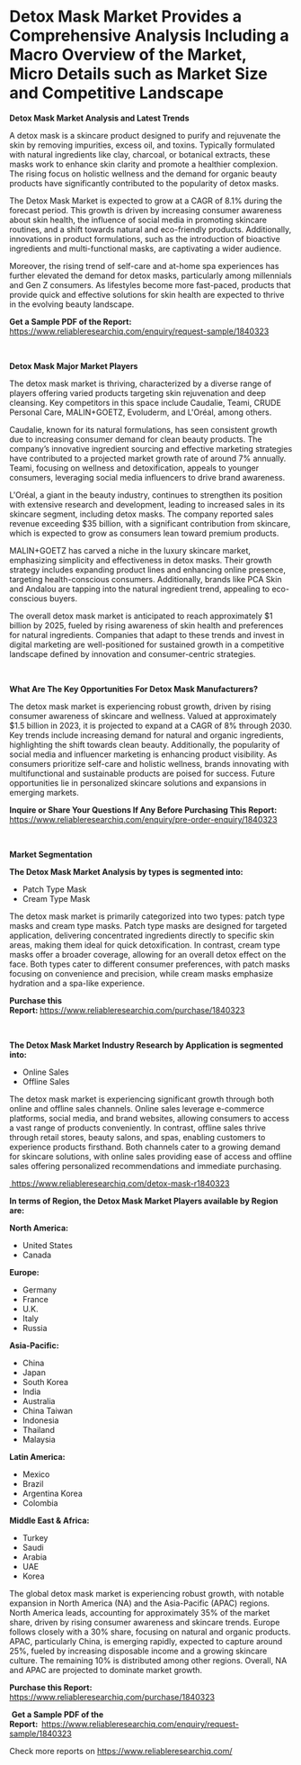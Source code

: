 <p><h1>Detox Mask Market Provides a Comprehensive Analysis Including a Macro Overview of the Market, Micro Details such as Market Size and Competitive Landscape</h1></p><p><strong>Detox Mask Market Analysis and Latest Trends</strong></p>
<p><p>A detox mask is a skincare product designed to purify and rejuvenate the skin by removing impurities, excess oil, and toxins. Typically formulated with natural ingredients like clay, charcoal, or botanical extracts, these masks work to enhance skin clarity and promote a healthier complexion. The rising focus on holistic wellness and the demand for organic beauty products have significantly contributed to the popularity of detox masks.</p><p>The Detox Mask Market is expected to grow at a CAGR of 8.1% during the forecast period. This growth is driven by increasing consumer awareness about skin health, the influence of social media in promoting skincare routines, and a shift towards natural and eco-friendly products. Additionally, innovations in product formulations, such as the introduction of bioactive ingredients and multi-functional masks, are captivating a wider audience. </p><p>Moreover, the rising trend of self-care and at-home spa experiences has further elevated the demand for detox masks, particularly among millennials and Gen Z consumers. As lifestyles become more fast-paced, products that provide quick and effective solutions for skin health are expected to thrive in the evolving beauty landscape.</p></p>
<p><strong>Get a Sample PDF of the Report:&nbsp;</strong> <a href="https://www.reliableresearchiq.com/enquiry/request-sample/1840323?utm_campaign=2117&utm_medium=2&utm_source=Github&utm_content=ia&utm_term=10022025&utm_id=detox-mask">https://www.reliableresearchiq.com/enquiry/request-sample/1840323</a></p>
<p>&nbsp;</p>
<p><strong>Detox Mask Major Market Players</strong></p>
<p><p>The detox mask market is thriving, characterized by a diverse range of players offering varied products targeting skin rejuvenation and deep cleansing. Key competitors in this space include Caudalie, Teami, CRUDE Personal Care, MALIN+GOETZ, Evoluderm, and L'Oréal, among others.</p><p>Caudalie, known for its natural formulations, has seen consistent growth due to increasing consumer demand for clean beauty products. The company’s innovative ingredient sourcing and effective marketing strategies have contributed to a projected market growth rate of around 7% annually. Teami, focusing on wellness and detoxification, appeals to younger consumers, leveraging social media influencers to drive brand awareness.</p><p>L'Oréal, a giant in the beauty industry, continues to strengthen its position with extensive research and development, leading to increased sales in its skincare segment, including detox masks. The company reported sales revenue exceeding $35 billion, with a significant contribution from skincare, which is expected to grow as consumers lean toward premium products.</p><p>MALIN+GOETZ has carved a niche in the luxury skincare market, emphasizing simplicity and effectiveness in detox masks. Their growth strategy includes expanding product lines and enhancing online presence, targeting health-conscious consumers. Additionally, brands like PCA Skin and Andalou are tapping into the natural ingredient trend, appealing to eco-conscious buyers.</p><p>The overall detox mask market is anticipated to reach approximately $1 billion by 2025, fueled by rising awareness of skin health and preferences for natural ingredients. Companies that adapt to these trends and invest in digital marketing are well-positioned for sustained growth in a competitive landscape defined by innovation and consumer-centric strategies.</p></p>
<p>&nbsp;</p>
<p><strong>What Are The Key Opportunities For Detox Mask Manufacturers?</strong></p>
<p><p>The detox mask market is experiencing robust growth, driven by rising consumer awareness of skincare and wellness. Valued at approximately $1.5 billion in 2023, it is projected to expand at a CAGR of 8% through 2030. Key trends include increasing demand for natural and organic ingredients, highlighting the shift towards clean beauty. Additionally, the popularity of social media and influencer marketing is enhancing product visibility. As consumers prioritize self-care and holistic wellness, brands innovating with multifunctional and sustainable products are poised for success. Future opportunities lie in personalized skincare solutions and expansions in emerging markets.</p></p>
<p><strong>Inquire or Share Your Questions If Any Before Purchasing This Report:</strong> <a href="https://www.reliableresearchiq.com/enquiry/pre-order-enquiry/1840323?utm_campaign=2117&utm_medium=2&utm_source=Github&utm_content=ia&utm_term=10022025&utm_id=detox-mask">https://www.reliableresearchiq.com/enquiry/pre-order-enquiry/1840323</a></p>
<p>&nbsp;</p>
<p><strong>Market Segmentation</strong></p>
<p><strong>The Detox Mask Market Analysis by types is segmented into:</strong></p>
<p><ul><li>Patch Type Mask</li><li>Cream Type Mask</li></ul></p>
<p><p>The detox mask market is primarily categorized into two types: patch type masks and cream type masks. Patch type masks are designed for targeted application, delivering concentrated ingredients directly to specific skin areas, making them ideal for quick detoxification. In contrast, cream type masks offer a broader coverage, allowing for an overall detox effect on the face. Both types cater to different consumer preferences, with patch masks focusing on convenience and precision, while cream masks emphasize hydration and a spa-like experience.</p></p>
<p><strong>Purchase this Report:&nbsp;</strong><a href="https://www.reliableresearchiq.com/purchase/1840323?utm_campaign=2117&utm_medium=2&utm_source=Github&utm_content=ia&utm_term=10022025&utm_id=detox-mask">https://www.reliableresearchiq.com/purchase/1840323</a></p>
<p>&nbsp;</p>
<p><strong>The Detox Mask Market Industry Research by Application is segmented into:</strong></p>
<p><ul><li>Online Sales</li><li>Offline Sales</li></ul></p>
<p><p>The detox mask market is experiencing significant growth through both online and offline sales channels. Online sales leverage e-commerce platforms, social media, and brand websites, allowing consumers to access a vast range of products conveniently. In contrast, offline sales thrive through retail stores, beauty salons, and spas, enabling customers to experience products firsthand. Both channels cater to a growing demand for skincare solutions, with online sales providing ease of access and offline sales offering personalized recommendations and immediate purchasing.</p></p>
<p><a href="https://www.reliableresearchiq.com/detox-mask-r1840323?utm_campaign=2117&utm_medium=2&utm_source=Github&utm_content=ia&utm_term=10022025&utm_id=detox-mask">&nbsp;https://www.reliableresearchiq.com/detox-mask-r1840323</a></p>
<p><strong>In terms of Region, the Detox Mask Market Players available by Region are:</strong></p>
<p>
    <p> <strong> North America: </strong>
        <ul>
            <li>United States</li>
            <li>Canada</li>
        </ul>
        </p> 
    <p> <strong> Europe: </strong>
        <ul>
            <li>Germany</li>
            <li>France</li>
            <li>U.K.</li>
            <li>Italy</li>
            <li>Russia</li>
        </ul>
        </p> 
    <p> <strong> Asia-Pacific: </strong>
        <ul>
            <li>China</li>
            <li>Japan</li>
            <li>South Korea</li>
            <li>India</li>
            <li>Australia</li>
            <li>China Taiwan</li>
            <li>Indonesia</li>
            <li>Thailand</li>
            <li>Malaysia</li>
        </ul>
        </p> 
    <p> <strong> Latin America: </strong>
        <ul>
            <li>Mexico</li>
            <li>Brazil</li>
            <li>Argentina Korea</li>
            <li>Colombia</li>
        </ul>
        </p> 
    <p> <strong> Middle East & Africa: </strong>
        <ul>
            <li>Turkey</li>
            <li>Saudi</li>
            <li>Arabia</li>
            <li>UAE</li>
            <li>Korea</li>
        </ul>
    </p>
    </p>
<p><p>The global detox mask market is experiencing robust growth, with notable expansion in North America (NA) and the Asia-Pacific (APAC) regions. North America leads, accounting for approximately 35% of the market share, driven by rising consumer awareness and skincare trends. Europe follows closely with a 30% share, focusing on natural and organic products. APAC, particularly China, is emerging rapidly, expected to capture around 25%, fueled by increasing disposable income and a growing skincare culture. The remaining 10% is distributed among other regions. Overall, NA and APAC are projected to dominate market growth.</p></p>
<p><strong>Purchase this Report: </strong><a href="https://www.reliableresearchiq.com/purchase/1840323?utm_campaign=2117&utm_medium=2&utm_source=Github&utm_content=ia&utm_term=10022025&utm_id=detox-mask">https://www.reliableresearchiq.com/purchase/1840323</a></p>
<p>&nbsp;<strong>Get a Sample PDF of the Report:&nbsp;&nbsp;</strong><a href="https://www.reliableresearchiq.com/enquiry/request-sample/1840323?utm_campaign=2117&utm_medium=2&utm_source=Github&utm_content=ia&utm_term=10022025&utm_id=detox-mask">https://www.reliableresearchiq.com/enquiry/request-sample/1840323</a></p>
<p><strong></strong></p>
<p>Check more reports on <a href="https://www.reliableresearchiq.com/?utm_campaign=2117&utm_medium=2&utm_source=Github&utm_content=ia&utm_term=10022025&utm_id=detox-mask">https://www.reliableresearchiq.com/</a></p>